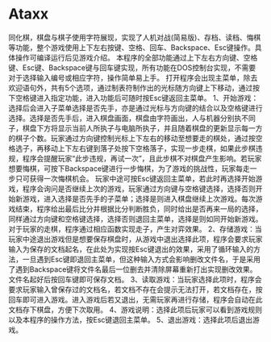 # Ataxx
同化棋，棋盘与棋子使用字符展现，实现了人机对战(简易版)、存档、读档、悔棋等功能，整个游戏使用上下左右按键、空格、回车、Backspace、Esc键操作。具体操作可编译运行后见游戏介绍。
本程序的全部功能通过上下左右方向键、空格键、Esc键、Backspace键与回车键实现，所有功能在DOS控制台实现，不需要对于选择输入编号或相应字符，操作简单易上手。
 打开程序会出现主菜单，除去欢迎语句外，共有5个选项，通过制表符制作出的光标随方向键上下移动，通过按下空格键进入指定功能，进入功能后可随时按Esc键返回主菜单。
    1、开始游戏：选择后会进入子菜单选择是否先手，亦是通过光标与方向键的结合以及空格键进行选择。选择是否先手后，进入棋盘画面，棋盘由字符画出，人与机器分别执不同子，棋盘下方将显示当前人所执子与电脑所执子，并且随着棋盘的更新显示每一方的棋子个数。玩家通过方向键控制光标上下左右的移动至想要走的棋处，通过按空格选子，再移动上下左右键到落子处按下空格落子，实现一步走棋，如果此步棋违规，程序会提醒玩家“此步违规，再试一次”，且此步棋不对棋盘产生影响。若玩家想要悔棋，可按下Backspace键进行一步悔棋，为了游戏的挑战性，玩家每走一步只可获得一次悔棋机会。
玩家中途可按Esc键返回主菜单，若此时再选择开始游戏，程序会询问是否继续上次的游戏，玩家通过方向键与空格键选择，选择否则开始新游戏，进入选择是否先手的子菜单；选择是则进入棋盘继续上次游戏。每次游戏结束，程序给出最后比分并根据比分判断胜负，同时给出是否再来一局的选择，同样通过方向键和空格键选择，选择否则退回主菜单，选择是则如同开始新游戏。
对于玩家的走棋，程序通过相应函数实现走子，产生对弈效果。
    2、存储游戏：当玩家中途退出游戏但是想要保存棋盘时，从游戏中退出选择此项，程序会要求玩家输入为保存的文档起名，在此处为实现按Esc键退出的效果，采用了循环输入的方法，一旦遇到Esc键即退回主菜单，但这种输入方式会影响删改文件名，于是采用了遇到Backspace键将文件名最后一位删去并清除屏幕重新打出实现删改效果。文件名起好后按回车键即可保存文档。
3、读取游戏：当玩家选择此项时，程序会要求玩家输入曾保存过的文档名，若文档不存在会提示无法打开，若文档存在，按回车即可进入游戏。进入游戏后若又退出，无需玩家再进行存储，程序会自动在此文档存下棋盘，方便下次取用。
4、游戏说明：选择此项后玩家可以看到游戏规则以及本程序的操作方法，按Esc键退回主菜单。
5、退出游戏：选择此项后退出游戏。
